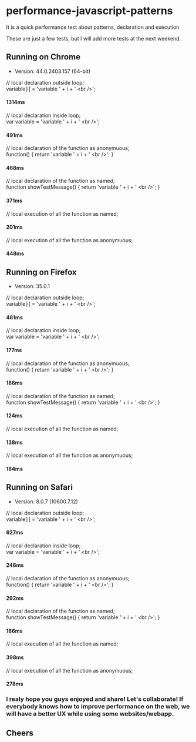 # performance-javascript-patterns
It is a quick performance test about patterns, declaration and execution

These are just a few tests, but I will add more tests at the next weekend.

## Running on Chrome
- Version: 44.0.2403.157 (64-bit)

// local declaration outside loop;  <br/>
variable[i] = 'variable ' + i + ' &lt;br /&gt;'; 
#### 1314ms

// local declaration inside loop; <br/>
var variable = 'variable ' + i + ' &lt;br /&gt;';  
#### 491ms

// local declaration of the function as anonymuous; <br/>
function() { return 'variable ' + i + ' &lt;br /&gt;'; }  
#### 468ms

// local declaration of the function as named; <br/>
function showTestMessage() { return 'variable ' + i + ' &lt;br /&gt;'; }
#### 371ms

// local execution of all the function as named; 
#### 201ms

// local execution of all the function as anonymuous; 
#### 448ms

## Running on Firefox
- Version: 35.0.1

// local declaration outside loop; <br/>
variable[i] = 'variable ' + i + ' &lt;br /&gt;'; 
#### 481ms

// local declaration inside loop; <br/>
var variable = 'variable ' + i + ' &lt;br /&gt;';  
#### 177ms

// local declaration of the function as anonymuous; <br/>
function() { return 'variable ' + i + ' &lt;br /&gt;'; }  
#### 186ms

// local declaration of the function as named; <br/>
function showTestMessage() { return 'variable ' + i + ' &lt;br /&gt;'; }
#### 124ms

// local execution of all the function as named; 
#### 138ms

// local execution of all the function as anonymuous; 
#### 184ms


## Running on Safari
- Version: 8.0.7 (10600.7.12)

// local declaration outside loop; <br/>
variable[i] = 'variable ' + i + ' &lt;br /&gt;'; 
#### 627ms

// local declaration inside loop; <br/>
var variable = 'variable ' + i + ' &lt;br /&gt;';  
#### 246ms

// local declaration of the function as anonymuous; <br/>
function() { return 'variable ' + i + ' &lt;br /&gt;'; }  
#### 292ms

// local declaration of the function as named; <br/>
function showTestMessage() { return 'variable ' + i + ' &lt;br /&gt;'; }
#### 186ms

// local execution of all the function as named; 
#### 398ms

// local execution of all the function as anonymuous; 
#### 278ms



### I realy hope you guys enjoyed and share! Let's collaborate! If everybody knows how to improve performance on the web, we will have a better UX while using some websites/webapp.

## Cheers
